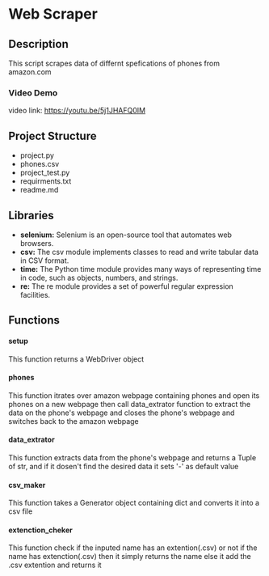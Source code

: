 # Web Scraper

## Description

This script scrapes data of differnt spefications of phones from amazon.com

### Video Demo

video link: https://youtu.be/5j1JHAFQ0IM

## Project Structure

- project.py
- phones.csv
- project_test.py
- requirments.txt
- readme.md
## Libraries

- **selenium:** Selenium is an open-source tool that automates web browsers.
- **csv:** The csv module implements classes to read and write tabular data in CSV format.
- **time:** The Python time module provides many ways of representing time in code, such as objects, numbers, and strings.
- **re:** The re module provides a set of powerful regular expression facilities.
## Functions

#### setup

This function returns a WebDriver object

#### phones

This function itrates over amazon webpage containing phones and open its 
phones on a new webpage then call data_extrator function to extract the 
data on the phone's webpage and closes the phone's webpage and switches 
back to the amazon webpage

#### data_extrator

This function extracts data from the phone's webpage and returns a Tuple of str, and if it dosen't
find the desired data it sets '-' as default value


#### csv_maker

This function takes a Generator object containing dict and converts it into a csv file

#### extenction_cheker

This function check if the inputed name has an extention(.csv) or not
if the name has extenction(.csv) then it simply returns the name
else it add the .csv extention and returns it